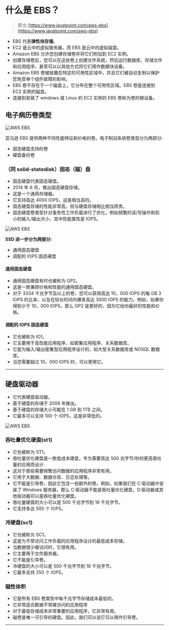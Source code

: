 # 什么是 EBS？

> 原文:[https://www.javatpoint.com/aws-ebs](https://www.javatpoint.com/aws-ebs)

*   EBS 代表**弹性块存储**。
*   EC2 是云中的虚拟服务器，而 EBS 是云中的虚拟磁盘。
*   Amazon EBS 允许您创建存储卷并将它们附加到 EC2 实例。
*   创建存储卷后，您可以在这些卷上创建文件系统，然后运行数据库，存储文件和应用程序，甚至可以以其他方式将它们用作数据块设备。
*   Amazon EBS 卷被放置在特定的可用性区域中，并且它们被自动复制以保护您免受单个组件故障的影响。
*   EBS 卷不存在于一个磁盘上，它分布在整个可用性区域。EBS 卷是连接到 EC2 实例的磁盘。
*   连接到安装了 windows 或 Linux 的 EC2 实例的 EBS 卷称为卷的根设备。

## 电子病历卷类型

![AWS EBS](../Images/36fccc5c7c02a15b0873670c8a08b6d6.png)

亚马逊 EBS 提供两种不同性能特征和价格的卷。电子制动系统卷类型分为两部分:

*   固态硬盘支持的卷
*   硬盘备份卷

### （同 solid-statedisk）固态（磁）盘

*   固态硬盘代表固态硬盘。
*   2014 年 6 月，推出固态硬盘存储。
*   这是一个通用存储器。
*   它支持高达 4000 IOPS，这是相当高的。
*   固态硬盘存储的性能非常高，但与硬盘存储相比相当昂贵。
*   固态硬盘卷类型针对事务性工作负载进行了优化，例如频繁的读/写操作和较小的输入/输出大小，其中性能属性是 IOPS。

![AWS EBS](../Images/e71022a8779325f66371dca60947cf8c.png)

**SSD 进一步分为两部分:**

*   通用固态硬盘
*   调配的 IOPS 固态硬盘

#### 通用固态硬盘

*   通用固态硬盘有时也被称为 GP2。
*   这是一款兼顾价格和性能的通用固态硬盘。
*   对于 3334 千兆字节及以上的卷，您可以获得高达 10，000 IOPS 的每 GB 3 IOPS 的比率，以及在较长时间内爆发高达 3000 IOPS 的能力。例如，如果你得到少于 10，000 IOPS，那么 GP2 是更好的，因为它给你最好的性能和价格。

#### 调配的 IOPS 固态硬盘

*   它也被称为 IO1。
*   它主要用于高性能应用程序，如密集应用程序、关系数据库。
*   它是为输入/输出密集型应用程序设计的，如大型关系数据库或 NOSQL 数据库。
*   当您需要超过 10，000 IOPS 时，可以使用它。

* * *

## 硬盘驱动器

*   它代表硬盘驱动器。
*   基于硬盘的存储于 2008 年推出。
*   基于硬盘的存储大小可能在 1 GB 到 1TB 之间。
*   它最多可以支持 100 个 IOPS，这是非常低的。

![AWS EBS](../Images/af1ebed71ec55d98d2c6d7807d468aed.png)

### 吞吐量优化硬盘(st1)

*   它也被称为 ST1。
*   吞吐量优化硬盘是一款低成本硬盘，专为需要高达 500 兆字节/秒的更高吞吐量的应用而设计
*   这对于那些需要频繁访问数据的应用程序非常有用。
*   它用于大数据、数据仓库、日志处理等。
*   它不能是引导卷，因此它包含一些额外的卷。例如，如果我们在 C:驱动器中安装了 Windows 服务器，那么 C:驱动器不能是吞吐量优化硬盘，D:驱动器或其他驱动器可以是吞吐量优化硬盘。
*   吞吐量硬盘的大小可以是 500 千兆字节到 16 千兆字节。
*   它支持多达 500 个 IOPS。

### 冷硬盘(sc1)

*   它也被称为 SC1。
*   这是为不常访问工作负载的应用程序设计的最低成本存储。
*   当数据很少被访问时，它很有用。
*   它主要用于文件服务器。
*   它不能是引导卷。
*   冷硬盘的大小可以是 500 千兆字节到 16 千兆字节。
*   它最多支持 250 个 IOPS。

### 磁性体积

*   它是所有 EBS 卷类型中每千兆字节存储成本最低的。
*   它非常适合数据不常被访问的应用程序
*   对于最低存储成本非常重要的应用程序，它非常有用。
*   磁卷是唯一可引导的硬盘。因此，我们可以说它可以用作引导卷。

* * *